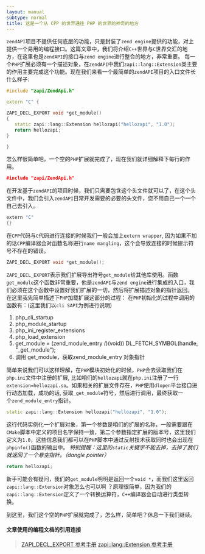 ```yaml
---
layout: manual
subtype: normal
title: 这是一个从 CPP 的世界通往 PHP 的世界的神奇的地方
---
```

`zendAPI`项目不提供任何底层的功能，只是封装了`zend engine`提供的功能，对上提供一个易用的编程接口。这篇文章中，我们将介绍`C++`世界与`C`世界交汇的地方，在这里也是`zendAPI`的接口与`zend engine`进行整合的地方，非常重要。
每一个`PHP`扩展必须有一个描述对象，在`zendAPI`中我们`zapi::lang::Extension`类主要的作用主要完成这个功能。现在我们来看一个最简单的`zendAPI`项目的入口文件长什么样子: 

```cpp
#include "zapi/ZendApi.h"

extern "C" {

ZAPI_DECL_EXPORT void *get_module() 
{
   static zapi::lang::Extension hellozapi("hellozapi", "1.0");
   return hellozapi;
}

}
```
怎么样很简单吧，一个空的`PHP`扩展就完成了，现在我们就详细解释下每行的作用。

```cpp
﻿#include "zapi/ZendApi.h"
```
在开发基于`zendAPI`的项目时候，我们只需要包含这个头文件就可以了，在这个头文件中，我们会引入`zendAPI`日常开发需要的必要的头文件，您不用自己一个一个自己去引入。

```cpp
﻿extern "C"
{}
```

在`CPP`代码与`C`代码进行连接的时候我们一般会加上`extern wrapper`, 因为如果不加的话`CPP`编译器会对函数名称进行`name mangling`，这个会导致连接的时候提示符号不存在的错误。

```cpp
﻿ZAPI_DECL_EXPORT void *get_module();
```
`ZAPI_DECL_EXPORT`表示我们扩展导出符号`get_module`给其他库使用。函数`get_module`这个函数非常重要，他是`zendAPI`与`zend engine`进行集成的入口，我们必须在这个函数中设置好我们扩展的一切，然后将扩展描述对象的指针返回。
在这里我先简单描述下`PHP`加载扩展这部分的过程：
在`PHP`初始化的过程中调用的函数有：(这里我们以`cli SAPI`为例进行说明)
1. php_cli_startup
2. php_module_startup
3. php_ini_register_extensions
4. php_load_extension
5. get_module = (zend_module_entry *(*)(void)) DL_FETCH_SYMBOL(handle, "_get_module");
6. 调用 get_module，获取﻿zend_module_entry 对象指针

简单来说我们可以这样理解，在`PHP`模块初始化的时候，`PHP`会去读取我们在`php.ini`文件中注册的扩展, 比如咱们的`hellozapi`就在`php.ini`注册了一行`extension=hellozapi.so`。如果相关的扩展文件存在，`PHP`使用`﻿dlopen`平台接口进行动态加载，成功的话, 获取`_get_module`符号，然后进行调用，最终获取一个`﻿zend_module_entry`指针。

```cpp
static zapi::lang::Extension hellozapi("hellozapi", "1.0");
```
这行代码实例化一个扩展对象，第一个参数是咱们的扩展的名称，一般需要跟在`CMake`脚本中定义的项目名字保持一致，第二个参数指定扩展的版本号，这里我们定义为`1.0`，这些信息我们都可以在`PHP`脚本中通过反射技术获取同时也会出现在`phpinfo()`函数的输出中。
*特别提醒：这里的`static`关键字不能去掉，去掉了我们就返回了一个悬空指针。（dangle pointer）*

```cpp
return hellozapi;
```
新手可能会有疑问，我们的`get_module`明明是返回一个`void *`，而我们这里返回`zapi::lang::Extension`对象怎么也可以啊 ？原理很简单，因为我们的`zapi::lang::Extension`定义了一个转换运算符，`C++`编译器会自动进行类型转换。

到这里，我们这个空的`PHP`扩展就完成了，怎么样，简单吧？休息一下我们继续。

#### 文章使用的编程文档的引用连接

> [ZAPI_DECL_EXPORT 参考手册](/api/file_compiler_detection_8h.html#1a6483198f166d8060fb07d99604ef1cfe)
> [zapi::lang::Extension 参考手册](/api/classzapi_1_1lang_1_1_extension.html)